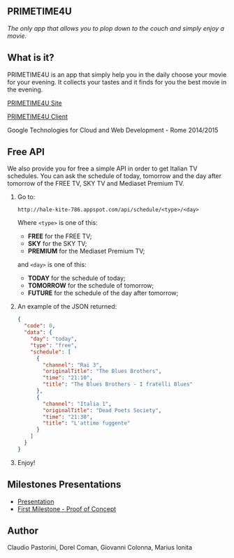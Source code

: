 ## PRIMETIME4U

*The only app that allows you to plop down to the couch and simply enjoy a movie.*

## What is it?
PRIMETIME4U is an app that simply help you in the daily choose your movie for your evening. It collects your tastes and it finds for you the best movie in the evening.

[PRIMETIME4U Site](http://hale-kite-786.appspot.com/)

[PRIMETIME4U Client](https://github.com/PRIMETIME4U/PRIMETIME4U-baseclient)

Google Technologies for Cloud and Web Development - Rome 2014/2015

## Free API
We also provide you for free a simple API in order to get Italian TV schedules. You can ask the schedule of today, tomorrow and the day after tomorrow of the FREE TV, SKY TV and Mediaset Premium TV.

1. Go to:

   ```
   http://hale-kite-786.appspot.com/api/schedule/<type>/<day>
   ```
   Where ```<type>``` is one of this:
      * **FREE** for the FREE TV;
      * **SKY** for the SKY TV;
      * **PREMIUM** for the Mediaset Premium TV;
   
   and ```<day>``` is one of this:
      * **TODAY** for the schedule of today;
      * **TOMORROW** for the schedule of tomorrow;
      * **FUTURE** for the schedule of the day after tomorrow;
      
2. An example of the JSON returned:

   ```json
   {
     "code": 0, 
     "data": {
       "day": "today", 
       "type": "free",
       "schedule": [
         {
           "channel": "Rai 3", 
           "originalTitle": "The Blues Brothers", 
           "time": "21:10", 
           "title": "The Blues Brothers - I fratelli Blues"
         },
         {
           "channel": "Italia 1", 
           "originalTitle": "Dead Poets Society", 
           "time": "21:30", 
           "title": "L'attimo fuggente"
         }
       ]
     }
   }   
   ```
   
3. Enjoy!

## Milestones Presentations
* [Presentation](https://docs.google.com/presentation/d/19qKrPd4RucjXbaYAIZSWszlza7LIScu43dSb3Ocs0Ho/edit?usp=sharing)
* [First Milestone - Proof of Concept](https://docs.google.com/presentation/d/1H3YqDTtFXiGIQH8ecC3wZh0_IsNmkk-EFlov9rLRiZs/edit?usp=sharing)

## Author
Claudio Pastorini, Dorel Coman, Giovanni Colonna, Marius Ionita
